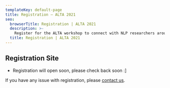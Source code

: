 ```yaml
---
templateKey: default-page
title: Registration – ALTA 2021
seo:
  browserTitle: Registration | ALTA 2021
  description: >-
    Register for the ALTA workshop to connect with NLP researchers around Australia and New Zealand.
  title: Registration | ALTA 2021
---
```



## Registration Site

* Registration will open soon, please check back soon :]
<!-- * [Register Now](https://www.trybooking.com/BNKQF) -->

<!-- **Virtual** ALTA 2021 Workshop registration is **Free** for ALL, thanks to the generosity of our sponsors.  -->

If you have any issue with registration, please [contact us](mailto:workshop@alta.asn.au).




